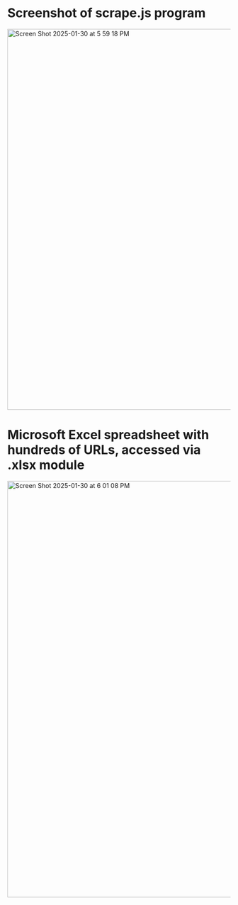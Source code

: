 # Screenshot of scrape.js program

<img width="858" alt="Screen Shot 2025-01-30 at 5 59 18 PM" src="https://github.com/user-attachments/assets/6b3bdd83-7a53-4c50-bd4a-f1f377a72eda" />

# Microsoft Excel spreadsheet with hundreds of URLs, accessed via .xlsx module

<img width="938" alt="Screen Shot 2025-01-30 at 6 01 08 PM" src="https://github.com/user-attachments/assets/735578f8-09eb-4e1b-b4ef-21cf9b76b4af" />
